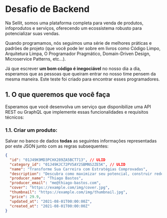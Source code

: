 # Desafio de Backend

Na Sellit, somos uma plataforma completa para venda de produtos, infoprodutos e serviços, oferecendo um ecossistema robusto para potencializar suas vendas.

Quando programamos, nós seguimos uma série de melhores práticas e padrões de projeto (que você pode ler sobre em livros como Código Limpo, Arquitetura Limpa, O Programador Pragmático, Domain-Driven Design, Microservice Patterns, etc...).

Já que escrever **um bom código é inegociável** no nosso dia a dia, esperamos que as pessoas que queiram entrar no nosso time pensem da mesma maneira. Este teste foi criado para encontrar esses programadores.

## 1. O que queremos que você faça

Esperamos que você desenvolva um serviço que disponibilize uma API REST ou GraphQL que implemente essas funcionalidades e requisitos técnicos:

### 1.1. Criar um produto:

Salvar no banco de dados **todas** as seguintes informações representadas por este JSON junto com as regras subsequentes:

```json
{
  "id": "01J49K9MD3PCHX289ZA5BCT713", // ULID 
  "category_id": "01J49KJC72PV5AY2SBMNS2ZE5K", // ULID
  "name": "Transforme Sua Carreira com Estratégias Comprovadas",
  "description": "Descubra como maximizar seu potencial, construir redes influentes ​e garantir uma promoção rápida. Seu futuro começa aqui!",
  "producer_name": "Thiago Bastos",
  "producer_email": "me@thiago-bastos.com",
  "cover": "https://example.com/img/cover.jpg",
  "thumbnail": "https://example.com/img/thumbnail.jpg",
  "price": 29.9,
  "updated_at": "2021-08-01T00:00:00Z",
  "created_at": "2021-08-01T00:00:00Z"
}
```
